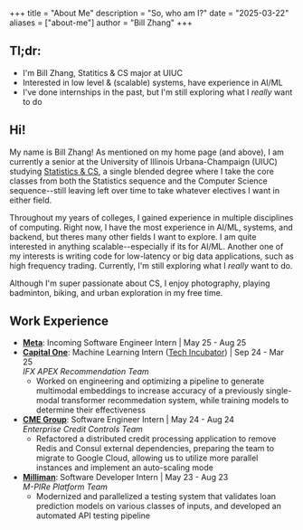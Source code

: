 +++
title = "About Me"
description = "So, who am I?"
date = "2025-03-22"
aliases = ["about-me"]
author = "Bill Zhang"
+++

## Tl;dr: 

- I'm Bill Zhang, Statitics & CS major at UIUC
- Interested in low level & (scalable) systems, have experience in AI/ML
- I've done internships in the past, but I'm still exploring what I *really* want to do

## Hi!

My name is Bill Zhang! As mentioned on my home page (and above), I am currently a senior at the University of Illinois Urbana-Champaign (UIUC) studying [Statistics & CS](https://siebelschool.illinois.edu/academics/undergraduate/degree-program-options/bs-statistics-computer-science), a single blended degree where I take the core classes from both the Statistics sequence and the Computer Science sequence--still leaving left over time to take whatever electives I want in either field.

Throughout my years of colleges, I gained experience in multiple disciplines of computing. Right now, I have the most experience in AI/ML, systems, and backend, but theres many other fields I want to explore. I am quite interested in anything scalable--especially if its for AI/ML. Another one of my interests is writing code for low-latency or big data applications, such as high frequency trading. Currently, I'm still exploring what I *really* want to do.

Although I'm super passionate about CS, I enjoy photography, playing badminton, biking, and urban exploration in my free time. 

## Work Experience

- **[Meta](http://meta.com/)**: Incoming Software Engineer Intern | May 25 - Aug 25
- **[Capital One](https://www.capitalone.com/)**: Machine Learning Intern ([Tech Incubator](https://www.capitalone.com/tech/machine-learning/tech-incubator-program/)) | Sep 24 - Mar 25\
*IFX APEX Recommendation Team*
    - Worked on engineering and optimizing a pipeline to generate multimodal embeddings to increase accuracy of a previously single-modal transformer recommedation system, while training models to determine their effectiveness
- **[CME Group](https://www.cmegroup.com/)**: Software Engineer Intern | May 24 - Aug 24\
*Enterprise Credit Controls Team*
    - Refactored a distributed credit processing application to remove Redis and Consul external dependencies, preparing the team to migrate to Google Cloud, allowing us to utilize more parallel instances and implement an auto-scaling mode
- **[Milliman](https://us.milliman.com/en)**: Software Developer Intern | May 23 - Aug 23\
*M-PIRe Platform Team*
    - Modernized and parallelized a testing system that validates loan prediction models on various classes of inputs, and developed an automated API testing pipeline


